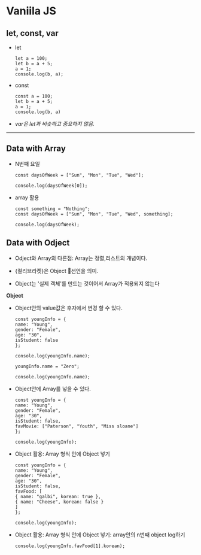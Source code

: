 # Vaniila JS

## let, const, var

- let

  ```
  let a = 100;
  let b = a + 5;
  a = 1;
  console.log(b, a);
  ```

- const

  ```
  const a = 100;
  let b = a + 5;
  a = 1;
  console.log(b, a)
  ```

- _var은 let과 비슷하고 중요하지 않음._

---

## Data with Array

- N번째 요일

  ```
  const daysOfWeek = ["Sun", "Mon", "Tue", "Wed"];

  console.log(daysOfWeek[0]);
  ```

- array 활용

  ```
  const something = "Nothing";
  const daysOfWeek = ["Sun", "Mon", "Tue", "Wed", something];

  console.log(daysOfWeek);
  ```

## Data with Odject

- Odject와 Array의 다른점: Array는 정렬,리스트의 개념이다.

- {컬리브라켓}은 Object 선언을 의미.

- Object는 '실제 객체'를 만드는 것이어서 Array가 적용되지 않는다

**Object**

- Object안의 value값은 후자에서 변경 할 수 있다.

  ```
  const youngInfo = {
  name: "Young",
  gender: "Female",
  age: "30",
  isStudent: false
  };

  console.log(youngInfo.name);

  youngInfo.name = "Zero";

  console.log(youngInfo.name);
  ```

- Object안에 Array를 넣을 수 있다.

  ```
  const youngInfo = {
  name: "Young",
  gender: "Female",
  age: "30",
  isStudent: false,
  favMovie: ["Paterson", "Youth", "Miss sloane"]
  };

  console.log(youngInfo);
  ```

- Object 활용: Array 형식 안에 Object 넣기

  ```
  const youngInfo = {
  name: "Young",
  gender: "Female",
  age: "30",
  isStudent: false,
  favFood: [
  { name: "galbi", korean: true },
  { name: "Cheese", korean: false }
  ]
  };

  console.log(youngInfo);
  ```

- Object 활용: Array 형식 안에 Object 넣기: array안의 n번째 object log하기

  `console.log(youngInfo.favFood[1].korean);`
